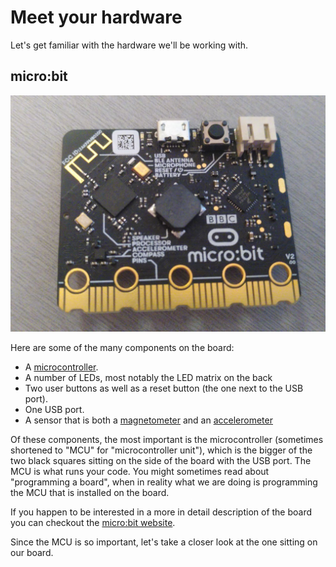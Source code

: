 # Meet your hardware

Let's get familiar with the hardware we'll be working with.

## micro:bit

<p align="center">
<img title="micro:bit" src="../assets/microbit-v2.jpg">
</p>

Here are some of the many components on the board:

- A [microcontroller].
- A number of LEDs, most notably the LED matrix on the back
- Two user buttons as well as a reset button (the one next to the USB port).
- One USB port.
- A sensor that is both a [magnetometer] and an [accelerometer]

[microcontroller]: https://en.wikipedia.org/wiki/Microcontroller
[accelerometer]: https://en.wikipedia.org/wiki/Accelerometer
[magnetometer]: https://en.wikipedia.org/wiki/Magnetometer

Of these components, the most important is the microcontroller (sometimes
shortened to "MCU" for "microcontroller unit"), which is the bigger of the two
black squares sitting on the side of the board with the USB port. The MCU is
what runs your code. You might sometimes read about "programming a board", when
in reality what we are doing is programming the MCU that is installed on the board.

If you happen to be interested in a more in detail description of the board you
can checkout the [micro:bit website](https://tech.microbit.org/hardware/).

Since the MCU is so important, let's take a closer look at the one sitting on our board.
